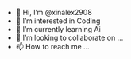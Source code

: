 - 👋 Hi, I’m @xinalex2908
- 👀 I’m interested in Coding 
- 🌱 I’m currently learning Ai
- 💞️ I’m looking to collaborate on ...
- 📫 How to reach me ...

<!---
xinalex2908/xinalex2908 is a ✨ special ✨ repository because its `README.md` (this file) appears on your GitHub profile.
You can click the Preview link to take a look at your changes.
--->
